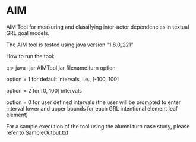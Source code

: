 # AIM
AIM Tool for measuring and classifying inter-actor dependencies in textual GRL goal models.

The AIM tool is tested using java version "1.8.0_221"

How to run the tool:

c:\> java -jar AIMTool.jar filename.turn option

option = 1 for default intervals, i.e., [-100, 100]

option = 2 for [0, 100] intervals

option = 0 for user defined intervals (the user will be prompted to enter interval lower and upper bounds for each GRL intentional element leaf element)

For a sample execution of the tool using the alumni.turn case study, please refer to SampleOutput.txt
